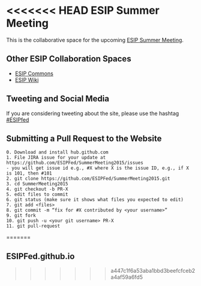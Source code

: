 <<<<<<< HEAD
ESIP Summer Meeting
=======
This is the collaborative space for the upcoming [ESIP Summer Meeting](http://commons.esipfed.org/2015SummerMeeting). 

Other ESIP Collaboration Spaces
---
* [ESIP Commons](http://commons.esipfed.org/)
* [ESIP Wiki](http://wiki.esipfed.org/index.php/Main_Page)

Tweeting and Social Media
---
If you are considering tweeting about the site, please use the hashtag [#ESIPfed](https://twitter.com/search?q=%23esipfed&src=typd)

Submitting a Pull Request to the Website
---
```
0. Download and install hub.github.com 
1. File JIRA issue for your update at https://github.com/ESIPFed/SummerMeeting2015/issues
- you will get issue id e.g., #X where X is the issue ID, e.g., if X is 101, then #101
2. git clone https://github.com/ESIPFed/SummerMeeting2015.git
3. cd SummerMeeting2015
4. git checkout -b PR-X
5. edit files to commit
6. git status (make sure it shows what files you expected to edit)
7. git add <files>
8. git commit -m “fix for #X contributed by <your username>”
9. git fork
10. git push -u <your git username> PR-X
11. git pull-request
```
=======
## ESIPFed.github.io
>>>>>>> a447c1f6a53aba1bbd3beefcfceb2a4af59a6fd5
